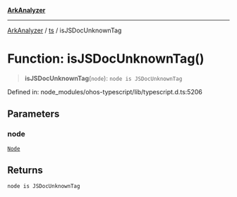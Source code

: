 [**ArkAnalyzer**](../../../../README.md)

***

[ArkAnalyzer](../../../../globals.md) / [ts](../README.md) / isJSDocUnknownTag

# Function: isJSDocUnknownTag()

> **isJSDocUnknownTag**(`node`): `node is JSDocUnknownTag`

Defined in: node\_modules/ohos-typescript/lib/typescript.d.ts:5206

## Parameters

### node

[`Node`](../interfaces/Node.md)

## Returns

`node is JSDocUnknownTag`
